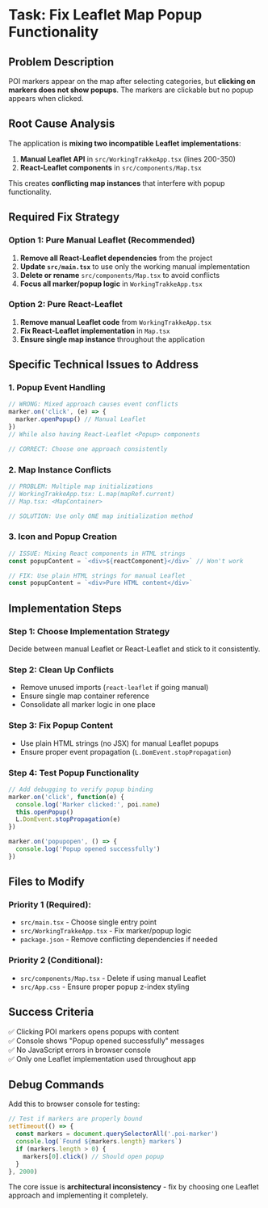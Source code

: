 # Task: Fix Leaflet Map Popup Functionality

## Problem Description
POI markers appear on the map after selecting categories, but **clicking on markers does not show popups**. The markers are clickable but no popup appears when clicked.

## Root Cause Analysis
The application is **mixing two incompatible Leaflet implementations**:

1. **Manual Leaflet API** in `src/WorkingTrakkeApp.tsx` (lines 200-350)
2. **React-Leaflet components** in `src/components/Map.tsx`

This creates **conflicting map instances** that interfere with popup functionality.

## Required Fix Strategy

### Option 1: Pure Manual Leaflet (Recommended)
1. **Remove all React-Leaflet dependencies** from the project
2. **Update `src/main.tsx`** to use only the working manual implementation
3. **Delete or rename** `src/components/Map.tsx` to avoid conflicts
4. **Focus all marker/popup logic** in `WorkingTrakkeApp.tsx`

### Option 2: Pure React-Leaflet 
1. **Remove manual Leaflet code** from `WorkingTrakkeApp.tsx`
2. **Fix React-Leaflet implementation** in `Map.tsx`
3. **Ensure single map instance** throughout the application

## Specific Technical Issues to Address

### 1. Popup Event Handling
```typescript
// WRONG: Mixed approach causes event conflicts
marker.on('click', (e) => {
  marker.openPopup() // Manual Leaflet
})
// While also having React-Leaflet <Popup> components

// CORRECT: Choose one approach consistently
```

### 2. Map Instance Conflicts
```typescript
// PROBLEM: Multiple map initializations
// WorkingTrakkeApp.tsx: L.map(mapRef.current)
// Map.tsx: <MapContainer>

// SOLUTION: Use only ONE map initialization method
```

### 3. Icon and Popup Creation
```typescript
// ISSUE: Mixing React components in HTML strings
const popupContent = `<div>${reactComponent}</div>` // Won't work

// FIX: Use plain HTML strings for manual Leaflet
const popupContent = `<div>Pure HTML content</div>`
```

## Implementation Steps

### Step 1: Choose Implementation Strategy
Decide between manual Leaflet or React-Leaflet and stick to it consistently.

### Step 2: Clean Up Conflicts
- Remove unused imports (`react-leaflet` if going manual)
- Ensure single map container reference
- Consolidate all marker logic in one place

### Step 3: Fix Popup Content
- Use plain HTML strings (no JSX) for manual Leaflet popups
- Ensure proper event propagation (`L.DomEvent.stopPropagation`)

### Step 4: Test Popup Functionality
```typescript
// Add debugging to verify popup binding
marker.on('click', function(e) {
  console.log('Marker clicked:', poi.name)
  this.openPopup()
  L.DomEvent.stopPropagation(e)
})

marker.on('popupopen', () => {
  console.log('Popup opened successfully')
})
```

## Files to Modify

### Priority 1 (Required):
- `src/main.tsx` - Choose single entry point
- `src/WorkingTrakkeApp.tsx` - Fix marker/popup logic
- `package.json` - Remove conflicting dependencies if needed

### Priority 2 (Conditional):
- `src/components/Map.tsx` - Delete if using manual Leaflet
- `src/App.css` - Ensure proper popup z-index styling

## Success Criteria
✅ Clicking POI markers opens popups with content  
✅ Console shows "Popup opened successfully" messages  
✅ No JavaScript errors in browser console  
✅ Only one Leaflet implementation used throughout app  

## Debug Commands
Add this to browser console for testing:
```javascript
// Test if markers are properly bound
setTimeout(() => {
  const markers = document.querySelectorAll('.poi-marker')
  console.log(`Found ${markers.length} markers`)
  if (markers.length > 0) {
    markers[0].click() // Should open popup
  }
}, 2000)
```

The core issue is **architectural inconsistency** - fix by choosing one Leaflet approach and implementing it completely.